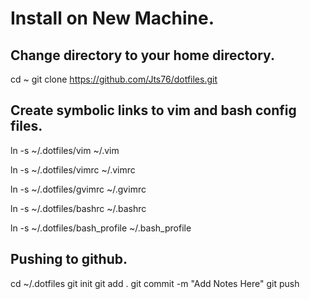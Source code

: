 Install on New Machine.
========================

Change directory to your home directory.
-----------------------------------------
cd ~
git clone https://github.com/Jts76/dotfiles.git

Create symbolic links to vim and bash config files.
---------------------------------------------------

ln -s ~/.dotfiles/vim ~/.vim

ln -s ~/.dotfiles/vimrc ~/.vimrc

ln -s ~/.dotfiles/gvimrc ~/.gvimrc

ln -s ~/.dotfiles/bashrc ~/.bashrc

ln -s ~/.dotfiles/bash_profile ~/.bash_profile


Pushing to github.
------------------

cd ~/.dotfiles
git init
git add .
git commit -m "Add Notes Here"
git push


